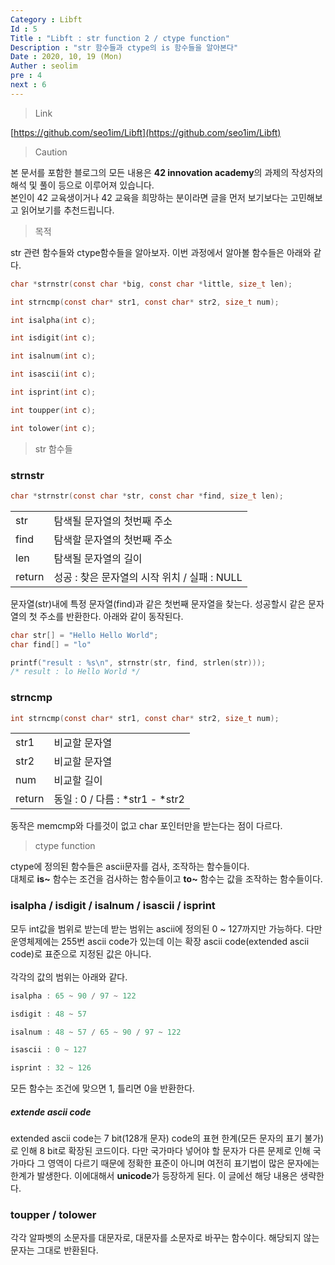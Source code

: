 ```yaml
---
Category : Libft
Id : 5
Title : "Libft : str function 2 / ctype function"
Description : "str 함수들과 ctype의 is 함수들을 알아본다"
Date : 2020, 10, 19 (Mon)
Auther : seolim
pre : 4
next : 6
---
```

> Link

[https://github.com/seo1im/Libft](https://github.com/seo1im/Libft)

> Caution

본 문서를 포함한 블로그의 모든 내용은 <b>42 innovation academy</b>의 과제의 작성자의 해석 및 풀이 등으로 이루어져 있습니다.</br>본인이 42 교육생이거나 42 교육을 희망하는 분이라면 글을 먼저 보기보다는 고민해보고 읽어보기를 추천드립니다.


> 목적

str 관련 함수들와 ctype함수들을 알아보자. 이번 과정에서 알아볼 함수들은 아래와 같다.

```c
char *strnstr(const char *big, const char *little, size_t len);

int strncmp(const char* str1, const char* str2, size_t num);

int isalpha(int c);

int isdigit(int c);

int isalnum(int c);

int isascii(int c);

int isprint(int c);

int toupper(int c);

int tolower(int c);
```

> str 함수들

### strnstr
```c
char *strnstr(const char *str, const char *find, size_t len);
```

<table>
    <tr>
        <td class="title">str</td>
        <td>탐색될 문자열의 첫번째 주소</td>
    </tr>
    <tr>
        <td class="title">find</td>
        <td>탐색할 문자열의 첫번째 주소</td>
    </tr>
    <tr>
        <td class="title">len</td>
        <td>탐색될 문자열의 길이</td>
    </tr>
    <tr>
        <td class="title">return</td>
        <td>성공 : 찾은 문자열의 시작 위치 / 실패 : NULL</td>
    </tr>
</table>

문자열(str)내에 특정 문자열(find)과 같은 첫번째 문자열을 찾는다. 성공할시 같은 문자열의 첫 주소를 반환한다. 아래와 같이 동작된다.

```c
char str[] = "Hello Hello World";
char find[] = "lo"

printf("result : %s\n", strnstr(str, find, strlen(str)));
/* result : lo Hello World */
```

### strncmp
```c
int strncmp(const char* str1, const char* str2, size_t num);
```
<table>
    <tr>
        <td class="title">str1</td>
        <td>비교할 문자열</td>
    </tr>
    <tr>
        <td class="title">str2</td>
        <td>비교할 문자열</td>
    </tr>
    <tr>
        <td class="title">num</td>
        <td>비교할 길이</td>
    </tr>
    <tr>
        <td class="title">return</td>
        <td>동일 : 0 / 다름 : *str1 - *str2</td>
    </tr>
</table>

동작은 memcmp와 다를것이 없고 char 포인터만을 받는다는 점이 다르다.

> ctype function

ctype에 정의된 함수들은 ascii문자를 검사, 조작하는 함수들이다.</br>대체로 **is~** 함수는 조건을 검사하는 함수들이고 **to~** 함수는 값을 조작하는 함수들이다.

### isalpha / isdigit / isalnum / isascii / isprint
모두 int값을 범위로 받는데 받는 범위는 ascii에 정의된 0 ~ 127까지만 가능하다. 다만 운영체제에는 255번 ascii code가 있는데 이는 확장 ascii code(extended ascii code)로 표준으로 지정된 값은 아니다.</br></br>각각의 값의 범위는 아래와 같다.

```c
isalpha : 65 ~ 90 / 97 ~ 122

isdigit : 48 ~ 57

isalnum : 48 ~ 57 / 65 ~ 90 / 97 ~ 122

isascii : 0 ~ 127

isprint : 32 ~ 126
```

모든 함수는 조건에 맞으면 1, 틀리면 0을 반환한다.

##### extende ascii code
extended ascii code는 7 bit(128개 문자) code의 표현 한계(모든 문자의 표기 불가)로 인해 8 bit로 확장된 코드이다. 다만 국가마다 넣어야 할 문자가 다른 문제로 인해 국가마다 그 영역이 다르기 때문에 정확한 표준이 아니며 여전히 표기법이 많은 문자에는 한계가 발생한다. 이에대해서 **unicode**가 등장하게 된다. 이 글에선 해당 내용은 생략한다.

### toupper / tolower
각각 알파벳의 소문자를 대문자로, 대문자를 소문자로 바꾸는 함수이다. 해당되지 않는 문자는 그대로 반환된다.